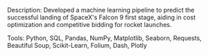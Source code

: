 Description: Developed a machine learning pipeline to predict the successful landing of SpaceX's Falcon 9 first stage, aiding in 
cost optimization and competitive bidding for rocket launches.

Tools: Python, SQL, Pandas, NumPy, Matplotlib, Seaborn, Requests, Beautiful Soup, Scikit-Learn, Folium, Dash, Plotly
